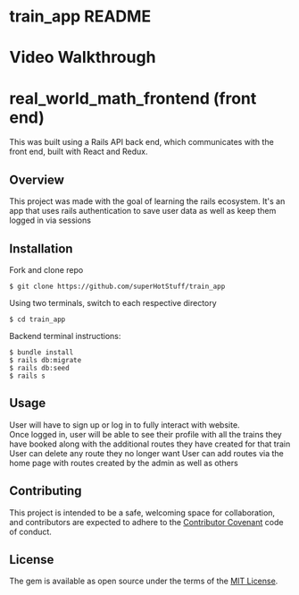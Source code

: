# train_app README

# Video Walkthrough

# real_world_math_frontend (front end)

This was built using a Rails API back end, which communicates with the front end, built with React and Redux.

## Overview

This project was made with the goal of learning the rails ecosystem. It's an app that uses rails authentication to save user data as well as keep them logged in via sessions

## Installation

Fork and clone repo

    $ git clone https://github.com/superHotStuff/train_app
    

Using two terminals, switch to each respective directory

    $ cd train_app
    

Backend terminal instructions: 

    $ bundle install
    $ rails db:migrate
    $ rails db:seed
    $ rails s

## Usage

User will have to sign up or log in to fully interact with website.  
Once logged in, user will be able to see their profile with all the trains they have booked along with the additional routes they have created for that train
User can delete any route they no longer want
User can add routes via the home page with routes created by the admin as well as others

## Contributing

This project is intended to be a safe, welcoming space for collaboration, and contributors are expected to adhere to the [Contributor Covenant](http://contributor-covenant.org) code of conduct.

## License

The gem is available as open source under the terms of the [MIT License](https://opensource.org/licenses/MIT).

